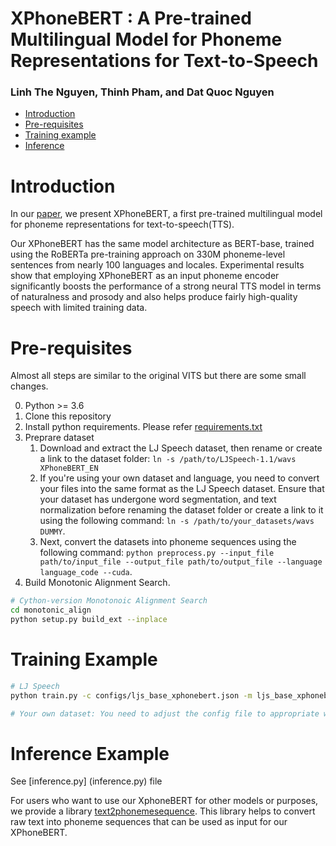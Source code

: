 # XPhoneBERT :  A Pre-trained Multilingual Model for Phoneme Representations for Text-to-Speech

### Linh The Nguyen, Thinh Pham, and Dat Quoc Nguyen

- [Introduction](#introduction)
- [Pre-requisites](#pre-require)
- [Training example](#training)
- [Inference](#infer)

# <a name="introduction"></a> Introduction
In our [paper](***), we present XPhoneBERT, a first pre-trained multilingual model for phoneme representations for text-to-speech(TTS).

Our XPhoneBERT has the same model architecture as BERT-base, trained using the RoBERTa pre-training approach on 330M phoneme-level sentences from nearly 100 languages and locales. Experimental results show that employing XPhoneBERT as an input phoneme encoder significantly boosts the performance of a strong neural TTS model in terms of naturalness and prosody and also helps produce fairly high-quality speech with limited training data.

# <a name="pre-require"></a> Pre-requisites
Almost all steps are similar to the original VITS but there are some small changes.

0. Python >= 3.6
0. Clone this repository
0. Install python requirements. Please refer [requirements.txt](requirements.txt)
0. Preprare dataset 
    1. Download and extract the LJ Speech dataset, then rename or create a link to the dataset folder: `ln -s /path/to/LJSpeech-1.1/wavs XPhoneBERT_EN`
    1. If you're using your own dataset and language, you need to convert your files into the same format as the LJ Speech dataset. Ensure that your dataset has undergone word segmentation, and text normalization before renaming the dataset folder or create a link to it using the following command: `ln -s /path/to/your_datasets/wavs DUMMY`.
    1. Next, convert the datasets into phoneme sequences using the following command: `python preprocess.py --input_file path/to/input_file --output_file path/to/output_file --language language_code --cuda`.
0. Build Monotonic Alignment Search.
```sh
# Cython-version Monotonoic Alignment Search
cd monotonic_align
python setup.py build_ext --inplace

```


# <a name="training"></a> Training Example
```sh
# LJ Speech
python train.py -c configs/ljs_base_xphonebert.json -m ljs_base_xphonebert

# Your own dataset: You need to adjust the config file to appropriate with your dataset.
```

# <a name="infer"></a> Inference Example
See [inference.py] (inference.py) file

For users who want to use our XphoneBERT for other models or purposes, we provide a library [text2phonemesequence](https://github.com/thelinhbkhn2014/Text2PhonemeSequence). This library helps to convert raw text into phoneme sequences that can be used as input for our XPhoneBERT.

